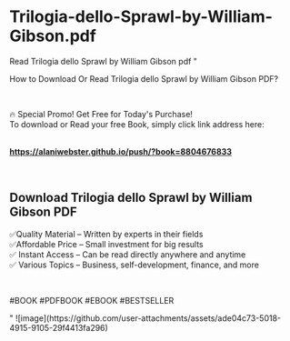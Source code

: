 # Trilogia-dello-Sprawl-by-William-Gibson.pdf
Read Trilogia dello Sprawl by William Gibson pdf
"<p>How to Download Or Read Trilogia dello Sprawl by William Gibson PDF?</p>
<p>&nbsp;</p>
<p>&#128293;  Special Promo! Get Free for Today's Purchase!<br />To download or Read your free Book, simply click link address here:&nbsp;<br />&nbsp;</p>
<p><a href=""https://alaniwebster.github.io/push/?book=8804676833""><strong>https://alaniwebster.github.io/push/?book=8804676833</strong></a></p>
<p>&nbsp;</p>
<h2>Download Trilogia dello Sprawl by William Gibson PDF</h2>
<p>&#x2705;Quality Material &ndash; Written by experts in their fields<br />&#x2705;Affordable Price &ndash; Small investment for big results<br />&#x2705; Instant Access &ndash; Can be read directly anywhere and anytime<br />&#x2705; Various Topics &ndash; Business, self-development, finance, and more</p>
<p>&nbsp;</p>
<p>#BOOK #PDFBOOK #EBOOK #BESTSELLER</p>
"
![image](https://github.com/user-attachments/assets/ade04c73-5018-4915-9105-29f4413fa296)
